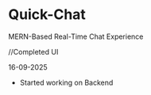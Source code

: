 # Quick-Chat
MERN-Based Real-Time Chat Experience

//Completed UI

16-09-2025
- Started working on Backend
